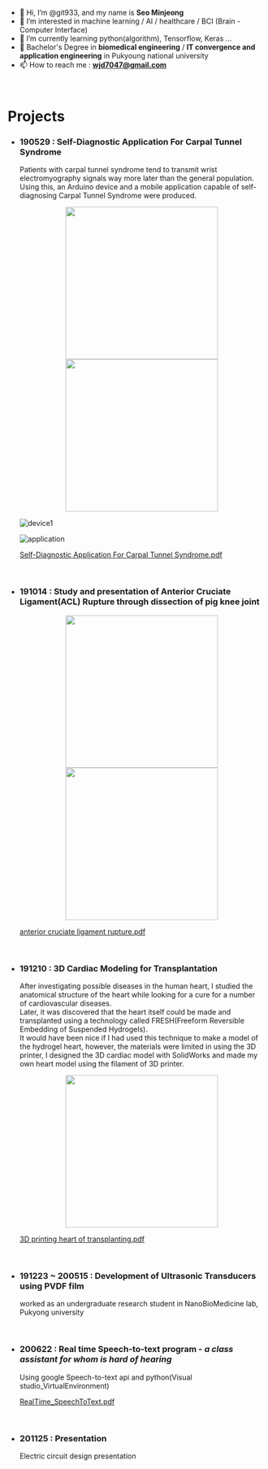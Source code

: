- 👋 Hi, I’m @git933, and my name is **Seo Minjeong**
- 👀 I’m interested in machine learning / AI / healthcare / BCI (Brain - Computer Interface)
- 🌱 I’m currently learning python(algorithm), Tensorflow, Keras ...
- 💞️ Bachelor's Degree in **biomedical engineering** / **IT convergence and application engineering** in Pukyoung national university
- 📫 How to reach me : **wjd7047@gmail.com**

<br>

# Projects

- ### 190529 : Self-Diagnostic Application For Carpal Tunnel Syndrome
  Patients with carpal tunnel syndrome tend to transmit wrist electromyography signals way more later than the general population.<br>
  Using this, an Arduino device and a mobile application capable of self-diagnosing Carpal Tunnel Syndrome were produced.
  
  <center>
    <img src="https://user-images.githubusercontent.com/51781415/167855242-34d50fba-5545-4802-8865-046e71de95d7.png" width="300" height="300"/>
  </center>
  
  <center>
    <img src="https://user-images.githubusercontent.com/51781415/167855278-14a7a7f3-4df7-4067-b4a1-d81688e36ade.png" width="300" height="300"/>
  </center>
  
  ![device1](https://user-images.githubusercontent.com/51781415/169269705-29e966f1-a7df-44a0-bec4-db02bbfea622.png)

  ![application](https://user-images.githubusercontent.com/51781415/169269717-d607821a-3e3d-4732-8b94-24cc7ea1f10a.png)

  
     [Self-Diagnostic Application For Carpal Tunnel Syndrome.pdf](https://github.com/git933/git933/files/8598229/Self-Diagnostic.Application.For.Carpal.Tunnel.Syndrome.pdf)

<br>



- ### 191014 : Study and presentation of Anterior Cruciate Ligament(ACL) Rupture through dissection of pig knee joint
  
  <center>
    <img src="[https://user-images.githubusercontent.com/51781415/167855278-14a7a7f3-4df7-4067-b4a1-d81688e36ade.png](https://user-images.githubusercontent.com/51781415/169266324-902e5630-4759-412b-ae55-9e0e2434e43f.png)" width="300" height="300"/>
  </center>

  <center>
    <img src="[https://user-images.githubusercontent.com/51781415/167855278-14a7a7f3-4df7-4067-b4a1-d81688e36ade.png](https://user-images.githubusercontent.com/51781415/169266334-aed18a7c-c103-4d7b-b4eb-446b0bdf196c.png)" width="300" height="300"/>
  </center>
  
  
  [anterior cruciate ligament rupture.pdf](https://github.com/git933/git933/files/8698817/anterior.cruciate.ligament.rupture.pdf)


<br>

- ### 191210 : 3D Cardiac Modeling for Transplantation

  After investigating possible diseases in the human heart, I studied the anatomical structure of the heart while looking for a cure for a number of cardiovascular diseases.<br>
  Later, it was discovered that the heart itself could be made and transplanted using a technology called FRESH(Freeform Reversible Embedding 
of Suspended Hydrogels). <br>
  It would have been nice if I had used this technique to make a model of the hydrogel heart, however, the materials were limited in using the 3D printer, I designed the 3D cardiac model with SolidWorks and made my own heart model using the filament of 3D printer.

  <center>
    <img src="https://user-images.githubusercontent.com/51781415/168454646-f49756ec-8ac1-491b-b92c-4c1778769c52.png" width="300" height="300"/>
  </center>

  [3D printing heart of transplanting.pdf](https://github.com/git933/git933/files/8598241/3D.printing.heart.of.transplanting.pdf)

<br>



- ### 191223 ~ 200515 : Development of Ultrasonic Transducers using PVDF film

  worked as an undergraduate research student in NanoBioMedicine lab, Pukyong university

<br>

- ### 200622 : Real time Speech-to-text program - *a class assistant for whom is hard of hearing*

  Using google Speech-to-text api and python(Visual studio_VirtualEnvironment)

  [RealTime_SpeechToText.pdf](https://github.com/git933/git933/files/8638018/RealTime_SpeechToText.pdf)

<br>

- ### 201125 : Presentation

  Electric circuit design presentation

<!---
git933/git933 is a ✨ special ✨ repository because its `README.md` (this file) appears on your GitHub profile.
You can click the Preview link to take a look at your changes.
--->
